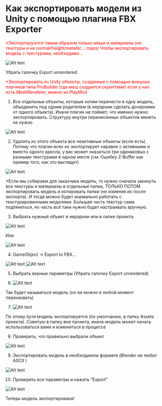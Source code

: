 # Как экспортировать модели из Unity с помощью плагина FBX Exporter

<span style="color:red"> *Экспортируются таким образом только меши и материалы (не текстуры и не normal/height/metallic… maps)
Чтобы экспортировать модель с текстурами, необходимо… </span>

![Alt text](/Images/ExportToFBX1.png)

Убрать галочку Export unrendered

<span style="color:red"> *Экспортировать из Unity объекты, созданные с помощью внешних плагинов типа ProBuilder (где меш создается скриптами) если у них есть MeshRenderer, можно из PlayMod</span>

1. Все отдельные объекты, которые хотим перенести в одну модель, объединить под одним родителем (в иерархии сделать дочерними от одного объекта). Иначе плагин не поймет, что именно нужно экспортировать. Структуру внутри перенесенных объектов менять не нужно

![Alt text](/Images/ExportToFBX2.png)

2. Удалить из этого объекта все неактивные объекты (если есть). Потому что плагин всех их экспортирует наравне с активными и вместо одного кресла, у вас может оказаться три одинаковых с разными текстурами в одном месте (см. Ошибку Z-Buffer как пример того, как это выглядит)

![Alt text](/Images/ExportToFBX3.png)

*Eсли мы собираем для заказчика модель, то нужно сначала закинуть все текстуры и материалы в отдельные папки, ТОЛЬКО ПОТОМ экспортировать модель и копировать папки (не изменяя их после экспорта). И тогда можно будет нормально работать с текстурированными моделями.
Большая часть текстур сама подтянеться, но часть всё таки нужно будет настраивать вручную.

3. Выбрать нужный объект в иерархии или в папке проекта

![Alt text](/Images/ExportToFBX4.png)

Или

![Alt text](/Images/ExportToFBX5.png)

4. GameObject -> Export to FBX...

![Alt text](/Images/ExportToFBX6.png)
![Alt text](/Images/ExportToFBX7.png)

5. Выбрать верные параметры (Убрать галочку Export unrendered)

6. ![Alt text](/Images/ExportToFBX8.png)

Так будет называться модель (но ее можно в любой момент переназвать)

7. ![Alt text](/Images/ExportToFBX9.png)

По этому пути модель экспортируется (по умолчанию, в папку Assets проекта). Советую в папку вне проекта, иначе модель может начать использоваться вами и измениться в процессе

8. Проверить, что правильно выбрали объект 

![Alt text](/Images/ExportToFBX10.png)

9. Экспортировать модель в необходимом формате (Blender не любит ASCII )

![Alt text](/Images/ExportToFBX11.png)

10. Проверить все параметры и нажать “Export”

 ![Alt text](/Images/ExportToFBX12.png)

Теперь модель экспортирована!

